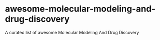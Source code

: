 # awesome-molecular-modeling-and-drug-discovery
A curated list of awesome Molecular Modeling And Drug Discovery
